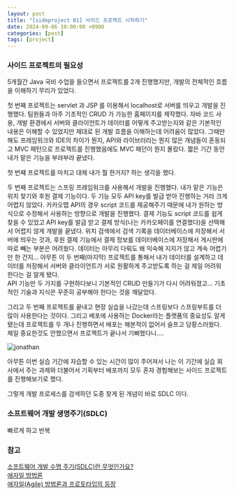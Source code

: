 ```yaml
---
layout: post
title: "[sideproject 01] 사이드 프로젝트 시작하기"
date: 2024-09-06 10:00:00 +0900
categories: [post]
tags: [project]
---
```


### 사이드 프로젝트의 필요성

5개월간 Java 국비 수업을 들으면서 프로젝트를 2개 진행했지만, 개발의 전체적인 흐름을 이해하기 무리가 있었다.   

첫 번째 프로젝트는 servlet 과 JSP 를 이용해서 localhost로 서버를 띄우고 개발을 진행했다. 팀원들과 아주 기초적인 CRUD 가 가능한 홈페이지를 제작했다. 자바 코드 사용, 개발 환경에서 서버와 클라이언트가 데이터를 어떻게 주고받는지와 같은 기본적인 내용은 이해할 수 있었지만 제대로 된 개발 흐름을 이해하는데 어려움이 많았다. 그때만 해도 프레임워크와 IDE의 차이가 뭔지, API와 라이브러리는 뭔지 많은 개념들이 혼동되고 MVC 패턴으로 프로젝트를 진행했음에도 MVC 패던이 뭔지 몰랐다. 짧은 기간 동안 내가 맡은 기능을 부랴부랴 끝냈다.   
 
첫 번쨰 프로젝트를 마치고 대체 내가 뭘 한거지? 하는 생각을 했다.   

두 번째 프로젝트는 스프링 프레임워크를 사용해서 개발을 진행했다. 내가 맡은 기능은 위치 찾기와 후원 결제 기능이다. 두 기능 모두 API key를 발급 받아 진행하는 거라 크게 어렵지 않았다. 카카오맵 API의 경우 script 코드를 제공해주기 때문에 내가 원하는 방식으로 수정해서 사용하는 방향으로 개발을 진행했다. 결제 기능도 script 코드를 쉽게 찾을 수 있었고 API key를 발급 받고 결제 방식(나는 카카오페이를 연결했다)을 선택해서 어렵지 않게 개발을 끝냈다. 위치 검색에서 검색 기록을 데이터베이스에 저장해서 서버에 띄우는 것과, 후원 결제 기능에서 결제 정보를 데이터베이스에 저장해서 게시판에 따로 빼는 부분은 어려웠다. 데이터는 아무리 다뤄도 왜 익숙해 지지가 않고 계속 어렵기만 한 건지... 아무튼 이 두 번째(마지막) 프로젝트를 통해서 내가 데이터를 설계하고 데이터를 저장해서 서버와 클라이언트가 서로 원활하게 주고받도록 하는 걸 제일 어려워 한다는 걸 알게 됐다.   
API 기능만 두 가지를 구현하다보니 기본적인 CRUD 만들기가 다시 어려워졌고... 기초적인 기술과 지식은 꾸준히 공부해야 한다는 것을 깨달았다.   

그리고 두 번째 프로젝트를 끝내고 현장 실습을 나갔는데 스프링보다 스프링부트를 더 많이 사용한다는 것이다. 그리고 배포에 사용하는 Docker라는 플랫폼의 중요성도 알게 됐는데 프로젝트를 두 개나 진행하면서 배포는 해본적이 없어서 슬프고 당황스러웠다. 제일 중요한것도 안했으면서 프로젝트가 끝나서 기뻐했다니....

![jonathan](https://github.com/user-attachments/assets/6b52deba-02aa-4f0b-b9d7-3bdedda534c9)   

아무튼 이번 실습 기간에 자습할 수 있는 시간이 많이 주어져서 나는 이 기간에 실습 회사에서 주는 과제와 더불어서 기획부터 배포까지 모두 혼자 경험해보는 사이드 프로젝트를 진행해보기로 했다.   

그렇게 개발 프로세스를 검색하던 도중 찾게 된 개념이 바로 SDLC 이다.   

### 소프트웨어 개발 생명주기(SDLC)


빠르게 하고 반복


### 참고
[소프트웨어 개발 수명 주기(SDLC)란 무엇인가요?](https://aws.amazon.com/ko/what-is/sdlc/)   
[애자일 방법론](https://simsimjae.medium.com/%EC%95%A0%EC%9E%90%EC%9D%BC-%EB%B0%A9%EB%B2%95%EB%A1%A0-753368aa3058)   
[애자일(Agile) 방법론과 프로토타입의 등장](https://ebbnflow.tistory.com/103)   
